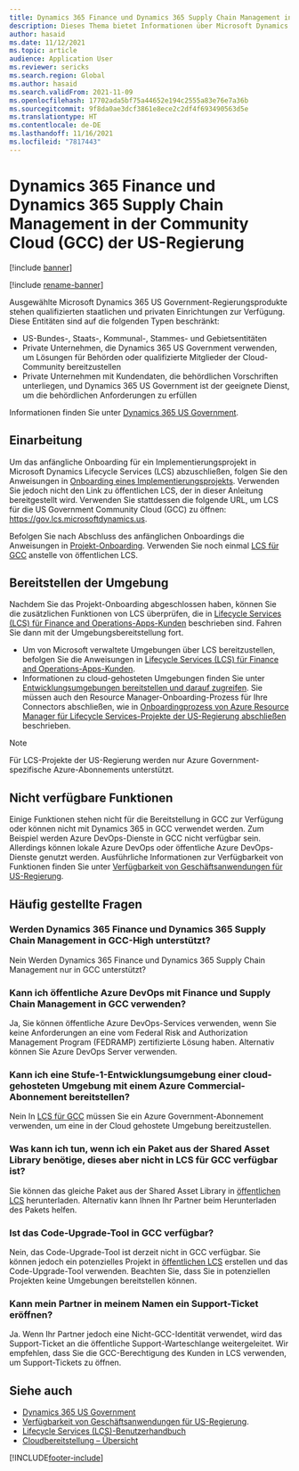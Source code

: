 ```yaml
---
title: Dynamics 365 Finance und Dynamics 365 Supply Chain Management in der Community Cloud (GCC) der US-Regierung
description: Dieses Thema bietet Informationen über Microsoft Dynamics 365 US Government-Produkte, die qualifizierten staatlichen und privaten Einrichtungen zur Verfügung stehen.
author: hasaid
ms.date: 11/12/2021
ms.topic: article
audience: Application User
ms.reviewer: sericks
ms.search.region: Global
ms.author: hasaid
ms.search.validFrom: 2021-11-09
ms.openlocfilehash: 17702ada5bf75a44652e194c2555a83e76e7a36b
ms.sourcegitcommit: 9f8da0ae3dcf3861e8ece2c2df4f693490563d5e
ms.translationtype: HT
ms.contentlocale: de-DE
ms.lasthandoff: 11/16/2021
ms.locfileid: "7817443"
---
```

# <a name="dynamics-365-finance-and-dynamics-365-supply-chain-management-in-us-government-community-cloud-gcc"></a>Dynamics 365 Finance und Dynamics 365 Supply Chain Management in der Community Cloud (GCC) der US-Regierung

[!include [banner](../includes/banner.md)]

[!include [rename-banner](~/includes/cc-data-platform-banner.md)]

Ausgewählte Microsoft Dynamics 365 US Government-Regierungsprodukte stehen qualifizierten staatlichen und privaten Einrichtungen zur Verfügung. Diese Entitäten sind auf die folgenden Typen beschränkt:

- US-Bundes-, Staats-, Kommunal-, Stammes- und Gebietsentitäten
- Private Unternehmen, die Dynamics 365 US Government verwenden, um Lösungen für Behörden oder qualifizierte Mitglieder der Cloud-Community bereitzustellen
- Private Unternehmen mit Kundendaten, die behördlichen Vorschriften unterliegen, und Dynamics 365 US Government ist der geeignete Dienst, um die behördlichen Anforderungen zu erfüllen

Informationen finden Sie unter [Dynamics 365 US Government](/power-platform/admin/microsoft-dynamics-365-government).

## <a name="onboarding"></a>Einarbeitung

Um das anfängliche Onboarding für ein Implementierungsprojekt in Microsoft Dynamics Lifecycle Services (LCS) abzuschließen, folgen Sie den Anweisungen in [Onboarding eines Implementierungsprojekts](../../../fin-ops-core/fin-ops/imp-lifecycle/onboard.md). Verwenden Sie jedoch nicht den Link zu öffentlichen LCS, der in dieser Anleitung bereitgestellt wird. Verwenden Sie stattdessen die folgende URL, um LCS für die US Government Community Cloud (GCC) zu öffnen: <https://gov.lcs.microsoftdynamics.us>.

Befolgen Sie nach Abschluss des anfänglichen Onboardings die Anweisungen in [Projekt-Onboarding](../lifecycle-services/project-onboarding.md). Verwenden Sie noch einmal [LCS für GCC](https://gov.lcs.microsoftdynamics.us) anstelle von öffentlichen LCS.

## <a name="environment-deployment"></a>Bereitstellen der Umgebung

Nachdem Sie das Projekt-Onboarding abgeschlossen haben, können Sie die zusätzlichen Funktionen von LCS überprüfen, die in [Lifecycle Services (LCS) für Finance and Operations-Apps-Kunden](../../../fin-ops-core/dev-itpro/lifecycle-services/lcs-works-lcs.md) beschrieben sind. Fahren Sie dann mit der Umgebungsbereitstellung fort.

- Um von Microsoft verwaltete Umgebungen über LCS bereitzustellen, befolgen Sie die Anweisungen in [Lifecycle Services (LCS) für Finance and Operations-Apps-Kunden](../../../fin-ops-core/dev-itpro/lifecycle-services/lcs-works-lcs.md#new-deployment-experience).
- Informationen zu cloud-gehosteten Umgebungen finden Sie unter [Entwicklungsumgebungen bereitstellen und darauf zugreifen](../../../fin-ops-core/dev-itpro/dev-tools/access-instances.md). Sie müssen auch den Resource Manager-Onboarding-Prozess für Ihre Connectors abschließen, wie in [Onboardingprozess von Azure Resource Manager für Lifecycle Services-Projekte der US-Regierung abschließen](arm-onbarding-us-goverment.md) beschrieben.

> [!NOTE]
> Für LCS-Projekte der US-Regierung werden nur Azure Government-spezifische Azure-Abonnements unterstützt.

## <a name="features-that-arent-available"></a>Nicht verfügbare Funktionen

Einige Funktionen stehen nicht für die Bereitstellung in GCC zur Verfügung oder können nicht mit Dynamics 365 in GCC verwendet werden. Zum Beispiel werden Azure DevOps-Dienste in GCC nicht verfügbar sein. Allerdings können lokale Azure DevOps oder öffentliche Azure DevOps-Dienste genutzt werden. Ausführliche Informationen zur Verfügbarkeit von Funktionen finden Sie unter [Verfügbarkeit von Geschäftsanwendungen für US-Regierung](https://aka.ms/BAPFunctionalParity).

## <a name="frequently-asked-questions"></a>Häufig gestellte Fragen

### <a name="are-dynamics-365-finance-and-dynamics-365-supply-chain-management-supported-in-gcc-high"></a>Werden Dynamics 365 Finance und Dynamics 365 Supply Chain Management in GCC-High unterstützt?

Nein Werden Dynamics 365 Finance und Dynamics 365 Supply Chain Management nur in GCC unterstützt?

### <a name="can-i-use-public-azure-devops-with-finance-and-supply-chain-management-in-gcc"></a>Kann ich öffentliche Azure DevOps mit Finance und Supply Chain Management in GCC verwenden?

Ja, Sie können öffentliche Azure DevOps-Services verwenden, wenn Sie keine Anforderungen an eine vom Federal Risk and Authorization Management Program (FEDRAMP) zertifizierte Lösung haben. Alternativ können Sie Azure DevOps Server verwenden.

### <a name="can-i-deploy-a-cloud-hosted-environment-tier-1-development-environment-on-an-azure-commercial-subscription"></a>Kann ich eine Stufe-1-Entwicklungsumgebung einer cloud-gehosteten Umgebung mit einem Azure Commercial-Abonnement bereitstellen?

Nein In [LCS für GCC](https://gov.lcs.microsoftdynamics.us) müssen Sie ein Azure Government-Abonnement verwenden, um eine in der Cloud gehostete Umgebung bereitzustellen.

### <a name="what-can-i-do-if-i-need-a-package-from-the-shared-asset-library-but-it-isnt-available-in-lcs-for-gcc"></a>Was kann ich tun, wenn ich ein Paket aus der Shared Asset Library benötige, dieses aber nicht in LCS für GCC verfügbar ist?

Sie können das gleiche Paket aus der Shared Asset Library in [öffentlichen LCS](https://lcs.dynamics.com) herunterladen. Alternativ kann Ihnen Ihr Partner beim Herunterladen des Pakets helfen.

### <a name="is-the-code-upgrade-tool-available-in-gcc"></a>Ist das Code-Upgrade-Tool in GCC verfügbar?

Nein, das Code-Upgrade-Tool ist derzeit nicht in GCC verfügbar. Sie können jedoch ein potenzielles Projekt in [öffentlichen LCS](https://lcs.dynamics.com) erstellen und das Code-Upgrade-Tool verwenden. Beachten Sie, dass Sie in potenziellen Projekten keine Umgebungen bereitstellen können.

### <a name="can-my-partner-open-a-support-ticket-on-my-behalf"></a>Kann mein Partner in meinem Namen ein Support-Ticket eröffnen?

Ja. Wenn Ihr Partner jedoch eine Nicht-GCC-Identität verwendet, wird das Support-Ticket an die öffentliche Support-Warteschlange weitergeleitet. Wir empfehlen, dass Sie die GCC-Berechtigung des Kunden in LCS verwenden, um Support-Tickets zu öffnen.

## <a name="see-also"></a>Siehe auch

- [Dynamics 365 US Government](/power-platform/admin/microsoft-dynamics-365-government)
- [Verfügbarkeit von Geschäftsanwendungen für US-Regierung](https://aka.ms/BAPFunctionalParity).
- [Lifecycle Services (LCS)-Benutzerhandbuch](../../../fin-ops-core/dev-itpro/lifecycle-services/lcs-user-guide.md)
- [Cloudbereitstellung – Übersicht](../../../fin-ops-core/dev-itpro/deployment/cloud-deployment-overview.md)

[!INCLUDE[footer-include](../../../includes/footer-banner.md)]
